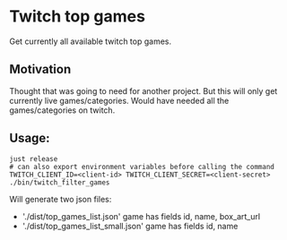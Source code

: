 # Twitch top games
Get currently all available twitch top games.

## Motivation
Thought that was going to need for another project. But this will only get currently live games/categories. Would have needed all the games/categories on twitch.

## Usage:
```console
just release
# can also export environment variables before calling the command
TWITCH_CLIENT_ID=<client-id> TWITCH_CLIENT_SECRET=<client-secret> ./bin/twitch_filter_games
```
Will generate two json files:
- './dist/top_games_list.json' game has fields id, name, box_art_url
- './dist/top_games_list_small.json' game has fields id, name
